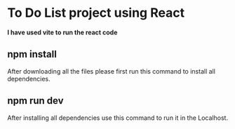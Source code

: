 # To Do List project using React
**I have used vite to run the react code**
## npm install
After downloading all the files please first run this command to install all dependencies.

## npm run dev
After installing all dependencies use this command to run it in the Localhost.
